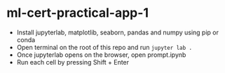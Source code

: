 # ml-cert-practical-app-1

- Install jupyterlab, matplotlib, seaborn, pandas and numpy using pip or conda
- Open terminal on the root of this repo and run `jupyter lab .`
- Once jupyterlab opens on the browser, open prompt.ipynb
- Run each cell by pressing Shift + Enter